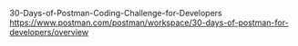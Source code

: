 30-Days-of-Postman-Coding-Challenge-for-Developers
https://www.postman.com/postman/workspace/30-days-of-postman-for-developers/overview
